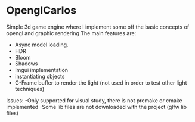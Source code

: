 # OpenglCarlos
 
Simple 3d game engine where I implement some off the basic concepts of opengl and graphic rendering
The main features are:

- Async model loading.
- HDR
- Bloom
- Shadows
- Imgui implementation
- instantiating objects
- G-Frame buffer to render the light (not used in order to test other light techniques)

Issues:
-Only supported for visual study, there is not premake or cmake implemented
-Some lib files are not downloaded with the project (glfw lib files)
